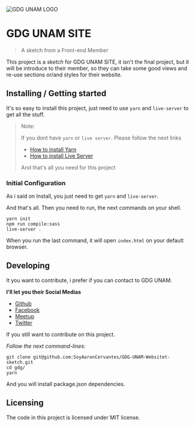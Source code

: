 ![GDG UNAM LOGO](https://scontent-qro1-1.xx.fbcdn.net/v/t1.0-9/p960x960/29025607_2092871120979211_3420226193180327936_o.jpg?_nc_cat=108&_nc_ohc=yeFMQ56lyp8AX-LQ-fA&_nc_ht=scontent-qro1-1.xx&_nc_tp=6&oh=e17ae3df8984c4ea66602f0bc38dd67d&oe=5ED050B4)

# GDG UNAM SITE
> A sketch from a Front-end Member

This project is a _sketch_ for GDG UNAM SITE, it isn't the final project, but it will be introduce to their member,
so they can take some good views and re-use sections or/and styles for their website.

## Installing / Getting started

It's so easy to install this project, just need to use `yarn` and `live-server` to get all the stuff.

> Note:
>
> If you dont have `yarn` or `live server`. Please follow the next links
>
> * [How to install Yarn](https://legacy.yarnpkg.com/lang/en/docs/install/#debian-stable)
> * [How to install Live Server](https://gist.github.com/donmccurdy/20fb112949324c92c5e8)
>
> And that's all you need for this project

### Initial Configuration

As i said on Install, you just need to get `yarn` and `live-server`.

And that's all. Then you need to run, the next commands on your shell.


```shell
yarn init
npm run compile:sass
live-server .
```

When you run the last command, it will open `index.html` on your default browser.

## Developing

It you want to contribute, i prefer if you can contact to GDG UNAM.

**I'll let you their Social Medias**

* [Github](https://github.com/GDG-UNAM-global)
* [Facebook](https://www.facebook.com/GDGUNAM/)
* [Meetup](https://www.meetup.com/GDG-UNAM/)
* [Twitter](https://twitter.com/gdgunam?lang=en)

If you still want to contribute on this project.

_Follow the next command-lines:_

```shell
git clone git@github.com:SoyAaronCervantes/GDG-UNAM-Websitet-sketch.git
cd gdg/
yarn
```

And you will install package.json dependencies.

## Licensing

The code in this project is licensed under MIT license.
